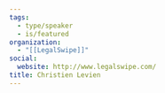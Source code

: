 ```yaml
---
tags:
  - type/speaker
  - is/featured
organization:
  - "[[LegalSwipe]]"
social:
  website: http://www.legalswipe.com/
title: Christien Levien
---
```

